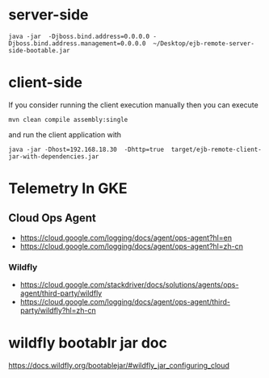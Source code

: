 # server-side
```
java -jar  -Djboss.bind.address=0.0.0.0 -Djboss.bind.address.management=0.0.0.0  ~/Desktop/ejb-remote-server-side-bootable.jar 

```
# client-side

If you consider running the client execution manually then you can execute


```
mvn clean compile assembly:single
```

and run the client application with


```
java -jar -Dhost=192.168.18.30  -Dhttp=true  target/ejb-remote-client-jar-with-dependencies.jar
```
# Telemetry In GKE 

## Cloud Ops Agent
* https://cloud.google.com/logging/docs/agent/ops-agent?hl=en
* https://cloud.google.com/logging/docs/agent/ops-agent?hl=zh-cn

### Wildfly
* https://cloud.google.com/stackdriver/docs/solutions/agents/ops-agent/third-party/wildfly
* https://cloud.google.com/logging/docs/agent/ops-agent/third-party/wildfly?hl=zh-cn

# wildfly bootablr jar doc
https://docs.wildfly.org/bootablejar/#wildfly_jar_configuring_cloud